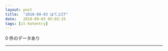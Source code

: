 ```yaml
---
layout: post
title:  "2018-09-03 はてぶIT"
date:   2018-09-03 05:02:15
tags: [it-hotentry]
---
```

0 件のデータあり

<hr>
